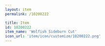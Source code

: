 ```yaml
---
layout: item
permalink: /10200222

title: Item
id: 10200222
item_name: 'Wolfish Sideburn Cut'
icon_url: 'item/icon/customize/10200222.png'
---
```

